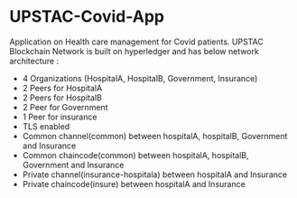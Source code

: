 # UPSTAC-Covid-App
Application on Health care management for Covid patients.
UPSTAC Blockchain Network is built on hyperledger and has below network architecture :

* 4 Organizations (HospitalA, HospitalB, Government, Insurance)
* 2 Peers for HospitalA
* 2 Peers for HospitalB
* 2 Peer for Government
* 1 Peer for insurance
* TLS enabled
* Common channel(common) between hospitalA, hospitalB, Government and Insurance
* Common chaincode(common) between hospitalA, hospitalB, Government and Insurance
* Private channel(insurance-hospitala) between hospitalA and Insurance
* Private chaincode(insure) between hospitalA and Insurance
